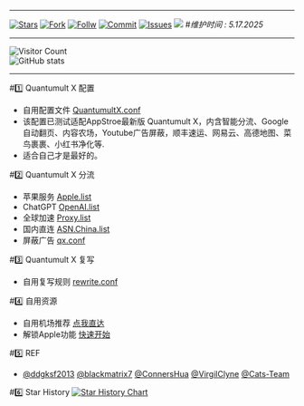 ****
[![Stars](https://img.shields.io/github/stars/Szeto7/Szeto7)](https://github.com/Szeto7/Szeto7/stargazers)
[![Fork](https://img.shields.io/github/forks/Szeto7/Szeto7)](https://github.com/Szeto7/Szeto7/network/members)
[![Follw](https://img.shields.io/github/followers/Szeto7?label=follow&style=social)](https://github.com/Szeto7)
[![Commit](https://img.shields.io/github/commit-activity/m/Szeto7/Szeto7?label=Commits)](https://github.com/Szeto7/Szeto7/commits/master)
[![Issues](https://img.shields.io/github/issues/Szeto7/Szeto7)](https://github.com/Szeto7/Szeto7/issues)
[![](https://img.shields.io/github/last-commit/Szeto7/Szeto7)](https://github.com/Szeto7)
#*维护时间 : 5.17.2025*
****
![Visitor Count](https://profile-counter.glitch.me/Szeto7/count.svg)  
![GitHub stats](https://github-readme-stats.vercel.app/api?username=Szeto7&show_icons=true&count_private=true&theme=vue)  
****
#1️⃣ Quantumult X 配置
 * 自用配置文件 [QuantumultX.conf](https://raw.githubusercontent.com/Szeto7/QuanX/refs/heads/master/QX.conf)
 * 该配置已测试适配AppStroe最新版 Quantumult X，内含智能分流、Google自动翻页、内容农场，Youtube广告屏蔽，顺丰速运、网易云、高德地图、菜鸟裹裹、小红书净化等.
 * 适合自己才是最好的。

#2️⃣ Quantumult X 分流
  * 苹果服务 [Apple.list](https://raw.githubusercontent.com/blackmatrix7/ios_rule_script/master/rule/QuantumultX/Apple/Apple.list) 
  * ChatGPT [OpenAI.list](https://raw.githubusercontent.com/blackmatrix7/ios_rule_script/master/rule/QuantumultX/OpenAI/OpenAI.list) 
  * 全球加速 [Proxy.list](https://raw.githubusercontent.com/ConnersHua/RuleGo/master/Surge/Ruleset/Proxy.list)
  * 国内直连 [ASN.China.list](https://raw.githubusercontent.com/VirgilClyne/GetSomeFries/main/ruleset/ASN.China.list)
  * 屏蔽广告 [qx.conf](https://raw.githubusercontent.com/Cats-Team/AdRules/main/qx.conf)

#3️⃣ Quantumult X 复写
  * 自用复写规则 [rewrite.conf](https://raw.githubusercontent.com/Szeto7/QuanX/refs/heads/master/rewrite.conf)

#4️⃣ 自用资源
  * 自用机场推荐 [点我直达](https://zc064.xyz/auth/register?code=7yAN)
  * 解锁Apple功能 [快速开始](https://nsringo.github.io/index.html)

#5️⃣ REF
* [@ddgksf2013](https://github.com/ddgksf2013) [@blackmatrix7](https://github.com/blackmatrix7)  [@ConnersHua](https://github.com/ConnersHua)  [@VirgilClyne](https://github.com/VirgilClyne)  [@Cats-Team](https://github.com/Cats-Team) 

#6️⃣ Star History
[![Star History Chart](https://api.star-history.com/svg?repos=Szeto7/Szeto7&type=Date)](https://www.star-history.com/#Szeto7/Szeto7&Date)